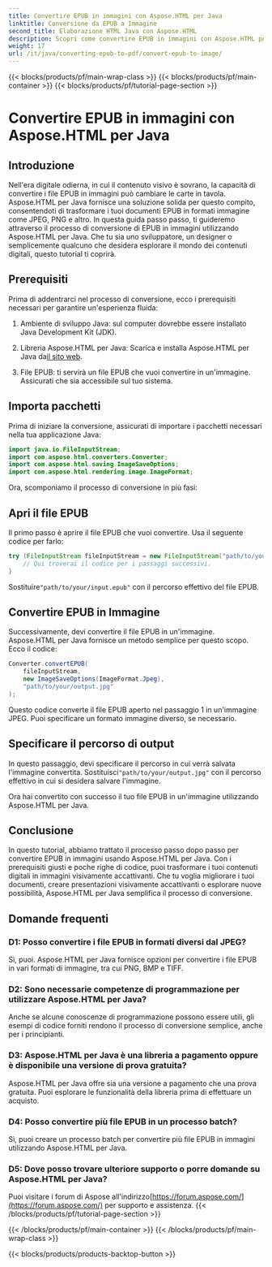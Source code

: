 ```yaml
---
title: Convertire EPUB in immagini con Aspose.HTML per Java
linktitle: Conversione da EPUB a Immagine
second_title: Elaborazione HTML Java con Aspose.HTML
description: Scopri come convertire EPUB in immagini con Aspose.HTML per Java. Trasforma i tuoi contenuti digitali senza sforzo. Guida passo passo inclusa.
weight: 17
url: /it/java/converting-epub-to-pdf/convert-epub-to-image/
---
```


{{< blocks/products/pf/main-wrap-class >}}
{{< blocks/products/pf/main-container >}}
{{< blocks/products/pf/tutorial-page-section >}}

# Convertire EPUB in immagini con Aspose.HTML per Java


## Introduzione

Nell'era digitale odierna, in cui il contenuto visivo è sovrano, la capacità di convertire i file EPUB in immagini può cambiare le carte in tavola. Aspose.HTML per Java fornisce una soluzione solida per questo compito, consentendoti di trasformare i tuoi documenti EPUB in formati immagine come JPEG, PNG e altro. In questa guida passo passo, ti guideremo attraverso il processo di conversione di EPUB in immagini utilizzando Aspose.HTML per Java. Che tu sia uno sviluppatore, un designer o semplicemente qualcuno che desidera esplorare il mondo dei contenuti digitali, questo tutorial ti coprirà.

## Prerequisiti

Prima di addentrarci nel processo di conversione, ecco i prerequisiti necessari per garantire un'esperienza fluida:

1. Ambiente di sviluppo Java: sul computer dovrebbe essere installato Java Development Kit (JDK).

2.  Libreria Aspose.HTML per Java: Scarica e installa Aspose.HTML per Java da[il sito web](https://releases.aspose.com/html/java/).

3. File EPUB: ti servirà un file EPUB che vuoi convertire in un'immagine. Assicurati che sia accessibile sul tuo sistema.

## Importa pacchetti

Prima di iniziare la conversione, assicurati di importare i pacchetti necessari nella tua applicazione Java:

```java
import java.io.FileInputStream;
import com.aspose.html.converters.Converter;
import com.aspose.html.saving.ImageSaveOptions;
import com.aspose.html.rendering.image.ImageFormat;
```

Ora, scomponiamo il processo di conversione in più fasi:

## Apri il file EPUB

Il primo passo è aprire il file EPUB che vuoi convertire. Usa il seguente codice per farlo:

```java
try (FileInputStream fileInputStream = new FileInputStream("path/to/your/input.epub")) {
    // Qui troverai il codice per i passaggi successivi.
}
```

 Sostituire`"path/to/your/input.epub"` con il percorso effettivo del file EPUB.

## Convertire EPUB in Immagine

Successivamente, devi convertire il file EPUB in un'immagine. Aspose.HTML per Java fornisce un metodo semplice per questo scopo. Ecco il codice:

```java
Converter.convertEPUB(
    fileInputStream,
    new ImageSaveOptions(ImageFormat.Jpeg),
    "path/to/your/output.jpg"
);
```

Questo codice converte il file EPUB aperto nel passaggio 1 in un'immagine JPEG. Puoi specificare un formato immagine diverso, se necessario.

## Specificare il percorso di output

In questo passaggio, devi specificare il percorso in cui verrà salvata l'immagine convertita. Sostituisci`"path/to/your/output.jpg"` con il percorso effettivo in cui si desidera salvare l'immagine.

Ora hai convertito con successo il tuo file EPUB in un'immagine utilizzando Aspose.HTML per Java.

## Conclusione

In questo tutorial, abbiamo trattato il processo passo dopo passo per convertire EPUB in immagini usando Aspose.HTML per Java. Con i prerequisiti giusti e poche righe di codice, puoi trasformare i tuoi contenuti digitali in immagini visivamente accattivanti. Che tu voglia migliorare i tuoi documenti, creare presentazioni visivamente accattivanti o esplorare nuove possibilità, Aspose.HTML per Java semplifica il processo di conversione.

## Domande frequenti

### D1: Posso convertire i file EPUB in formati diversi dal JPEG?
Sì, puoi. Aspose.HTML per Java fornisce opzioni per convertire i file EPUB in vari formati di immagine, tra cui PNG, BMP e TIFF.

### D2: Sono necessarie competenze di programmazione per utilizzare Aspose.HTML per Java?
Anche se alcune conoscenze di programmazione possono essere utili, gli esempi di codice forniti rendono il processo di conversione semplice, anche per i principianti.

### D3: Aspose.HTML per Java è una libreria a pagamento oppure è disponibile una versione di prova gratuita?
Aspose.HTML per Java offre sia una versione a pagamento che una prova gratuita. Puoi esplorare le funzionalità della libreria prima di effettuare un acquisto.

### D4: Posso convertire più file EPUB in un processo batch?
Sì, puoi creare un processo batch per convertire più file EPUB in immagini utilizzando Aspose.HTML per Java.

### D5: Dove posso trovare ulteriore supporto o porre domande su Aspose.HTML per Java?
 Puoi visitare i forum di Aspose all'indirizzo[https://forum.aspose.com/](https://forum.aspose.com/) per supporto e assistenza.
{{< /blocks/products/pf/tutorial-page-section >}}

{{< /blocks/products/pf/main-container >}}
{{< /blocks/products/pf/main-wrap-class >}}

{{< blocks/products/products-backtop-button >}}
